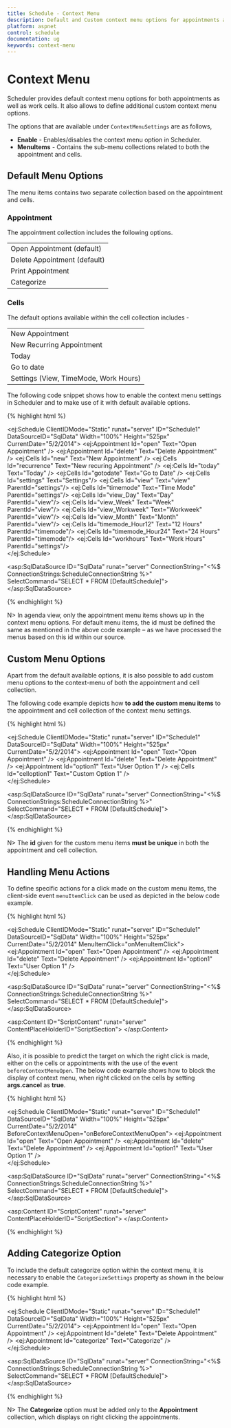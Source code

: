 ```yaml
---
title: Schedule - Context Menu	
description: Default and Custom context menu options for appointments and cells in Scheduler
platform: aspnet
control: schedule
documentation: ug
keywords: context-menu
---
```

# Context Menu

Scheduler provides default context menu options for both appointments as well as work cells. It also allows to define additional custom context menu options.

The options that are available under `ContextMenuSettings` are as follows,

* **Enable** - Enables/disables the context menu option in Scheduler.
* **MenuItems** - Contains the sub-menu collections related to both the appointment and cells.

## Default Menu Options

The menu items contains two separate collection based on the appointment and cells. 

### Appointment

The appointment collection includes the following options. 

<table>
<tr>
<td>
Open Appointment (default)</td></tr>
<tr>
<td>
Delete Appointment (default)</td></tr>
<tr>
<td>
Print Appointment</td></tr>
<tr>
<td>
Categorize</td></tr>
</table>

### Cells

The default options available within the cell collection includes - 

<table>
<tr>
<td>
New Appointment</td></tr>
<tr>
<td>
New Recurring Appointment</td></tr>
<tr>
<td>
Today</td></tr>
<tr>
<td>
Go to date</td></tr>
<tr>
<td>
Settings (View, TimeMode, Work Hours) </td></tr>
</table>
The following code snippet shows how to enable the context menu settings in Scheduler and to make use of it with default available options. 

{% highlight html %}

<!--Container for ejScheduler widget-->
<ej:Schedule ClientIDMode="Static" runat="server" ID="Schedule1" DataSourceID="SqlData" Width="100%" Height="525px" CurrentDate="5/2/2014">
    <ContextMenuSettings Enable="true">
        <MenuItems>
            <AppointmentCollection>
                <ej:Appointment Id="open" Text="Open Appointment" />
                <ej:Appointment Id="delete" Text="Delete Appointment" />
            </AppointmentCollection>
            <CellsCollection>
                <ej:Cells Id="new" Text="New Appointment" />
                <ej:Cells Id="recurrence" Text="New recuring Appointment" />
                <ej:Cells Id="today" Text="Today" />
                <ej:Cells Id="gotodate" Text="Go to Date" />
                <ej:Cells Id="settings" Text="Settings"/>
                <ej:Cells Id="view" Text="view" ParentId="settings"/>
                <ej:Cells Id="timemode" Text="Time Mode" ParentId="settings"/>
                <ej:Cells Id="view_Day" Text="Day" ParentId="view"/>
                <ej:Cells Id="view_Week" Text="Week" ParentId="view"/>
                <ej:Cells Id="view_Workweek" Text="Workweek" ParentId="view"/>
                <ej:Cells Id="view_Month" Text="Month" ParentId="view"/>
                <ej:Cells Id="timemode_Hour12" Text="12 Hours" ParentId="timemode"/>
                <ej:Cells Id="timemode_Hour24" Text="24 Hours" ParentId="timemode"/>
                <ej:Cells Id="workhours" Text="Work Hours" ParentId="settings"/>
            </CellsCollection>
        </MenuItems>
    </ContextMenuSettings>
    <AppointmentSettings Id="Id" Subject="Subject" AllDay="AllDay" StartTime="StartTime" EndTime="EndTime" Description="Description" Recurrence="Recurrence" RecurrenceRule="RecurrenceRule"/>  
</ej:Schedule>

<asp:SqlDataSource ID="SqlData" runat="server" ConnectionString="<%$ ConnectionStrings:ScheduleConnectionString %>"
         SelectCommand="SELECT * FROM [DefaultSchedule]"></asp:SqlDataSource>

{% endhighlight %}

N> In agenda view, only the appointment menu items shows up in the context menu options. For default menu items, the id must be defined the same as mentioned in the above code example – as we have processed the menus based on this id within our source.


## Custom Menu Options

Apart from the default available options, it is also possible to add custom menu options to the context-menu of both the appointment and cell collection.

The following code example depicts how **to add the custom menu items** to the appointment and cell collection of the context menu settings.

{% highlight html %}

<!--Container for ejScheduler widget-->
<ej:Schedule ClientIDMode="Static" runat="server" ID="Schedule1" DataSourceID="SqlData" Width="100%" Height="525px" CurrentDate="5/2/2014">
    <ContextMenuSettings Enable="true">
        <MenuItems>
            <AppointmentCollection>
                <ej:Appointment Id="open" Text="Open Appointment" />
                <ej:Appointment Id="delete" Text="Delete Appointment" />
                <ej:Appointment Id="option1" Text="User Option 1" />
            </AppointmentCollection>
            <CellsCollection>
                <ej:Cells Id="celloption1" Text="Custom Option 1" />
            </CellsCollection>
        </MenuItems>
    </ContextMenuSettings>
    <AppointmentSettings Id="Id" Subject="Subject" AllDay="AllDay" StartTime="StartTime" EndTime="EndTime" Description="Description" Recurrence="Recurrence" RecurrenceRule="RecurrenceRule"/>  
</ej:Schedule>

 <asp:SqlDataSource ID="SqlData" runat="server" ConnectionString="<%$ ConnectionStrings:ScheduleConnectionString %>"
            SelectCommand="SELECT * FROM [DefaultSchedule]"></asp:SqlDataSource>

{% endhighlight %}

N> The **id** given for the custom menu items **must be unique** in both the appointment and cell collection.  

## Handling Menu Actions

To define specific actions for a click made on the custom menu items, the client-side event `menuItemClick` can be used as depicted in the below code example.

{% highlight html %}

<!--Container for ejScheduler widget-->
<ej:Schedule ClientIDMode="Static" runat="server" ID="Schedule1" DataSourceID="SqlData" Width="100%" Height="525px" CurrentDate="5/2/2014" MenuItemClick="onMenuItemClick">
    <ContextMenuSettings Enable="true">
        <MenuItems>
            <AppointmentCollection>
                <ej:Appointment Id="open" Text="Open Appointment" />
                <ej:Appointment Id="delete" Text="Delete Appointment" />
                <ej:Appointment Id="option1" Text="User Option 1" />
            </AppointmentCollection>
        </MenuItems>
    </ContextMenuSettings>
    <AppointmentSettings Id="Id" Subject="Subject" AllDay="AllDay" StartTime="StartTime" EndTime="EndTime" Description="Description" Recurrence="Recurrence" RecurrenceRule="RecurrenceRule"/>  
</ej:Schedule>

<asp:SqlDataSource ID="SqlData" runat="server" ConnectionString="<%$ ConnectionStrings:ScheduleConnectionString %>"
            SelectCommand="SELECT * FROM [DefaultSchedule]"></asp:SqlDataSource>
           
<asp:Content ID="ScriptContent" runat="server" ContentPlaceHolderID="ScriptSection">
    <script type="text/javascript">
        function onMenuItemClick(args) {
            //args.events contains information of the clicked menu item.
            if (args.events.ID == "option1")
                alert("Custom menu clicked");
        }
    </script>
</asp:Content>

{% endhighlight %}

Also, it is possible to predict the target on which the right click is made, either on the cells or appointments with the use of the event `beforeContextMenuOpen`. The below code example shows how to block the display of context menu, when right clicked on the cells by setting **args.cancel** as **true**.

{% highlight html %}

<!--Container for ejScheduler widget-->
<ej:Schedule ClientIDMode="Static" runat="server" ID="Schedule1" DataSourceID="SqlData" Width="100%" Height="525px" CurrentDate="5/2/2014" BeforeContextMenuOpen="onBeforeContextMenuOpen">
    <ContextMenuSettings Enable="true">
        <MenuItems>
            <AppointmentCollection>
                <ej:Appointment Id="open" Text="Open Appointment" />
                <ej:Appointment Id="delete" Text="Delete Appointment" />
                <ej:Appointment Id="option1" Text="User Option 1" />
            </AppointmentCollection>
        </MenuItems>
    </ContextMenuSettings>
    <AppointmentSettings Id="Id" Subject="Subject" AllDay="AllDay" StartTime="StartTime" EndTime="EndTime" Description="Description" Recurrence="Recurrence" RecurrenceRule="RecurrenceRule"/>  
</ej:Schedule>

<asp:SqlDataSource ID="SqlData" runat="server" ConnectionString="<%$ ConnectionStrings:ScheduleConnectionString %>"
            SelectCommand="SELECT * FROM [DefaultSchedule]"></asp:SqlDataSource>
            
<asp:Content ID="ScriptContent" runat="server" ContentPlaceHolderID="ScriptSection">
    <script type="text/javascript">
        function onBeforeContextMenuOpen(args) {
            //args.events.target – target information to depict either cell/appointment
            if ($(args.events.target).hasClass("e-workcells") || $(args.events.target).hasClass("e-monthcells"))
                args.cancel = true;
        }
    </script>
</asp:Content>

{% endhighlight %}

## Adding Categorize Option

To include the default categorize option within the context menu, it is necessary to enable the `CategorizeSettings` property as shown in the below code example.

{% highlight html %}

<!--Container for ejScheduler widget-->
<ej:Schedule ClientIDMode="Static" runat="server" ID="Schedule1" DataSourceID="SqlData" Width="100%" Height="525px" CurrentDate="5/2/2014">
    <ContextMenuSettings Enable="true">
        <MenuItems>
            <AppointmentCollection>
                <ej:Appointment Id="open" Text="Open Appointment" />
                <ej:Appointment Id="delete" Text="Delete Appointment" />
                <ej:Appointment Id="categorize" Text="Categorize" />
            </AppointmentCollection>
        </MenuItems>
    </ContextMenuSettings>
    <CategorizeSettings Enable="true"></CategorizeSettings>
    <AppointmentSettings Id="Id" Subject="Subject" AllDay="AllDay" StartTime="StartTime" EndTime="EndTime" Description="Description" Recurrence="Recurrence" RecurrenceRule="RecurrenceRule"/>  
</ej:Schedule>

<asp:SqlDataSource ID="SqlData" runat="server" ConnectionString="<%$ ConnectionStrings:ScheduleConnectionString %>"
            SelectCommand="SELECT * FROM [DefaultSchedule]"></asp:SqlDataSource>

{% endhighlight %}

N> The **Categorize** option must be added only to the **Appointment** collection, which displays on right clicking the appointments.

